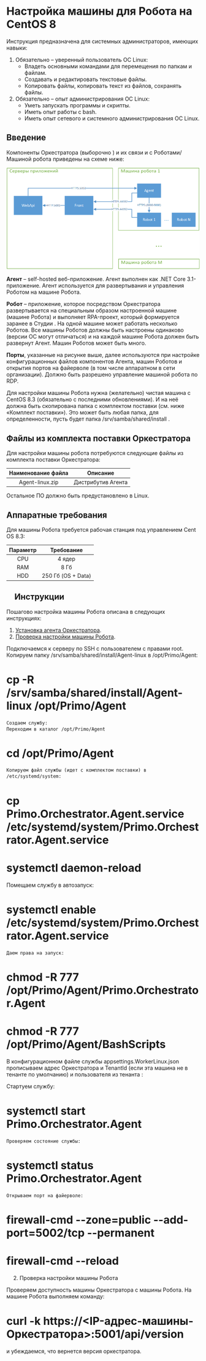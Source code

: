 # Настройка машины для Робота на CentOS 8

Инструкция предназначена для системных администраторов, имеющих навыки:
1.	Обязательно – уверенный пользователь ОС Linux:    
    * Владеть основными командами для перемещения по папкам и файлам.    
    * Создавать и редактировать текстовые файлы.    
    * Копировать файлы, копировать текст из файлов, сохранять файлы.    
2.	Обязательно – опыт администрирования ОС Linux:    
    * Уметь запускать программы и скрипты.    
    * Иметь опыт работы c bash.     
    * Иметь опыт сетевого и системного администрирования ОС Linux.    

## Введение
Компоненты Оркестратора (выборочно ) и их связи и с Роботами/Машиной робота приведены на схеме ниже:
 
![](<../../../.gitbook/assets/Компоненты Оркестратора и Роботы.png>)

**Агент** – self-hosted веб-приложение. Агент выполнен как .NET Core 3.1-приложение. Агент используется для развертывания и управления Роботом на машине Робота.

**Робот** – приложение, которое посредством Оркестратора развертывается на специальным образом настроенной машине (машине Робота) и выполняет RPA-проект, который формируется заранее в Студии .
На одной машине может работать несколько Роботов. Все машины Роботов должны быть настроены одинаково (версии ОС могут отличаться) и на каждой машине Робота должен быть развернут Агент.
Машин Роботов может быть много.

**Порты**, указанные на рисунке выше, далее используются при настройке конфигурационных файлов компонентов Агента, машин Роботов и открытия портов на файерволе (в том числе аппаратном в сети организации).
Должно быть разрешено управление машиной робота по RDP. 

Для настройки машины Робота нужна (желательно) чистая  машина с CentOS 8.3 (обязательно с последними обновлениями). И на неё должна быть скопирована папка с комплектом поставки (см. ниже «Комплект поставки»). Это может быть любая папка, для определенности, пусть будет папка /srv/samba/shared/install .
 
## Файлы из комплекта поставки Оркестратора
Для настройки машины робота потребуются следующие файлы из комплекта поставки Оркестратора:

| Наименование файла | Описание                          |
| :---------------: | :----------------------------------: |
| Agent-linux.zip   | Дистрибутив Агента                  | 

Остальное ПО должно быть предустановлено в Linux.
 
## Аппаратные требования
Для машины Робота требуется рабочая станция под управлением Cent OS 8.3:

| Параметр          | Требование                           |
| :---------------: | :----------------------------------: |
| CPU	              | 4 ядер                               | 
| RAM	              | 8 Гб                                 | 
| HDD	              | 250 Гб (OS + Data)                   | 


##  Инструкции
Пошагово настройка машины Робота описана в следующих инструкциях:

1. [Установка агента Оркестратора]().
2. [Проверка настройки машины Робота]().

Подключаемся к серверу по SSH с пользователем с правами root. 
Копируем папку /srv/samba/shared/install/Agent-linux в /opt/Primo/Agent:

# cp -R  /srv/samba/shared/install/Agent-linux /opt/Primo/Agent

	Создаем службу:
	Переходим в каталог /opt/Primo/Agent

# cd /opt/Primo/Agent

	Копируем файл службы (идет с комплектом поставки) в /etc/systemd/system:

# cp Primo.Orchestrator.Agent.service /etc/systemd/system/Primo.Orchestrator.Agent.service
# systemctl daemon-reload
	
Помещаем службу в автозапуск:
	
# systemctl enable /etc/systemd/system/Primo.Orchestrator.Agent.service
	
	Даем права на запуск:

# chmod -R 777 /opt/Primo/Agent/Primo.Orchestrator.Agent
# chmod -R 777 /opt/Primo/Agent/BashScripts

В конфигурационном файле службы appsettings.WorkerLinux.json прописываем адрес Оркестратора и TenantId (если эта машина не в тенанте по умолчанию) и пользователя из тенанта :
 
Стартуем службу:

# systemctl start Primo.Orchestrator.Agent

	Проверяем состояние службы:

# systemctl status Primo.Orchestrator.Agent

	Открываем порт на файерволе:

# firewall-cmd --zone=public --add-port=5002/tcp --permanent
# firewall-cmd --reload

 
2.	Проверка настройки машины Робота

Проверяем доступность машины Оркестратора с машины Робота. На машине Робота выполняем команду:
# curl -k https://<IP-адрес-машины-Оркестратора>:5001/api/version
и убеждаемся, что вернется версия оркестратора.


